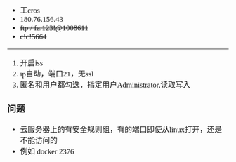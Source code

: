 <span  style="font-family: Simsun,serif; font-size: 17px; ">

- 工cros
- 180.76.156.43
- ~~ftp / fa.123!@1008611~~
- ~~c!c!5664~~

---

1. 开启iss
2. ip自动，端口21，无ssl
3. 匿名和用户都勾选，指定用户Administrator,读取写入

### 问题

- 云服务器上的有安全规则组，有的端口即使从linux打开，还是不能访问的
- 例如 docker 2376

</span>
